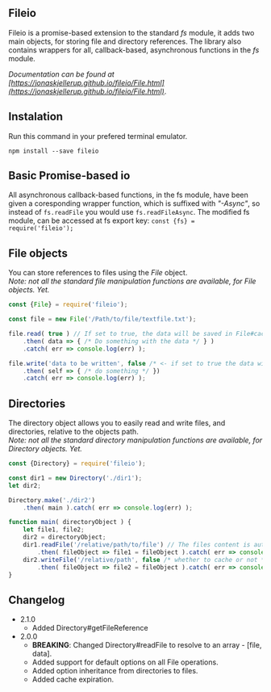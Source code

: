 ## Fileio
Fileio is a promise-based extension to the standard *fs* module, 
it adds two main objects, for storing file and directory references. 
The library also contains wrappers for all, callback-based, asynchronous functions 
in the *fs* module.

*Documentation can be found at [https://jonaskjellerup.github.io/fileio/File.html](https://jonaskjellerup.github.io/fileio/File.html)*.

## Instalation
Run this command in your prefered terminal emulator.
```
npm install --save fileio
```

## Basic Promise-based io
All asynchronous callback-based functions, in the fs module, have been given a coresponding wrapper function, 
which is suffixed with *"-Async"*, so instead of ```fs.readFile``` you would use ```fs.readFileAsync```.
The modified fs module, can be accessed at fs export key: ```const {fs} = require('fileio');```

## File objects
You can store references to files using the *File* object.  
*Note: not all the standard file manipulation functions are available, for File objects. Yet.*
```javascript
const {File} = require('fileio');

const file = new File('/Path/to/file/textfile.txt');

file.read( true ) // If set to true, the data will be saved in File#cache
    .then( data => { /* Do something with the data */ } )
    .catch( err => console.log(err) );

file.write('data to be written', false /* <- if set to true the data will also be saved in the cache */)
    .then( self => { /* do something */ })
    .catch( err => console.log(err) );
```

## Directories
The directory object allows you to easily read and write files, and directories, relative to the objects path.  
*Note: not all the standard directory manipulation functions are available, for Directory objects. Yet.*
```javascript
const {Directory} = require('fileio');

const dir1 = new Directory('./dir1');
let dir2;

Directory.make('./dir2')
    .then( main ).catch( err => console.log(err) );

function main( directoryObject ) {
    let file1, file2;
    dir2 = directoryObject;
    dir1.readFile('/relative/path/to/file') // The files content is automatically put into File#char
        .then( fileObject => file1 = fileObject ).catch( err => console.log(err) );
    dir2.writeFile('/relative/path', false /* whether to cache or not */)
        .then( fileObject => file2 = fileObject ).catch( err => console.log(err) );
}

```

## Changelog
* 2.1.0
    * Added Directory#getFileReference
* 2.0.0
    * __BREAKING__: Changed Directory#readFile to resolve to an array - [file, data].
    * Added support for default options on all File operations.
    * Added option inheritance from directories to files.
    * Added cache expiration.